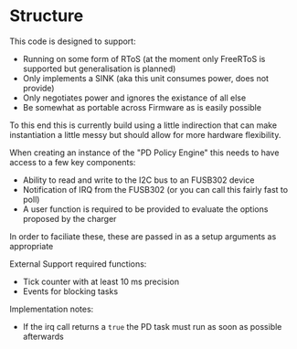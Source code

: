 # Structure

This code is designed to support:

- Running on some form of RToS (at the moment only FreeRToS is supported but generalisation is planned)
- Only implements a SINK (aka this unit consumes power, does not provide)
- Only negotiates power and ignores the existance of all else
- Be somewhat as portable across Firmware as is easily possible

To this end this is currently build using a little indirection that can make instantiation a little messy but should allow for more hardware flexibility.

When creating an instance of the "PD Policy Engine" this needs to have access to a few key components:

- Ability to read and write to the I2C bus to an FUSB302 device
- Notification of IRQ from the FUSB302 (or you can call this fairly fast to poll)
- A user function is required to be provided to evaluate the options proposed by the charger

In order to faciliate these, these are passed in as a setup arguments as appropriate

External Support required functions:

- Tick counter with at least 10 ms precision
- Events for blocking tasks

Implementation notes:

- If the irq call returns a `true` the PD task must run as soon as possible afterwards

